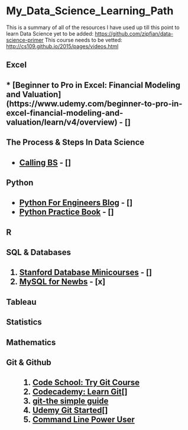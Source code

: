 # My_Data_Science_Learning_Path
This is a summary of all of the resources I have used up till this point to learn Data Science 
yet to be added: https://github.com/zipfian/data-science-primer
This course needs to be vetted: http://cs109.github.io/2015/pages/videos.html

<h2>Excel<h2> 
* [Beginner to Pro in Excel: Financial Modeling and Valuation](https://www.udemy.com/beginner-to-pro-in-excel-financial-modeling-and-valuation/learn/v4/overview) - []


<h2> The Process & Steps In Data Science <h2>

* [Calling BS](http://callingbullshit.org/syllabus.html) - []


<h2>Python<h2>

* [Python For Engineers Blog](http://pythonforengineers.com/introduction-to-pandas/) - []
* [Python Practice Book](http://anandology.com/python-practice-book/) - []

<h2>R<h2> 


<h2>SQL & Databases <h2>
   
  
 1. [Stanford Database Minicourses](https://lagunita.stanford.edu/courses/DB/2014/SelfPaced/about) - []
 2. [MySQL for Newbs](https://github.com/Tbrahmbha/My_Data_Path/tree/master/SQL%20for%20NEWBS%20(Udemy)) - [x]
   

<h2>Tableau<h2> 


<h2>Statistics<h2> 


<h2>Mathematics<h2>


<h2> Git & Github <h2>
   <ol>
   
   1. [Code School: Try Git Course](https://www.codeschool.com/courses/try-git) 
   2. [Codecademy: Learn Git](https://www.codecademy.com/learn/all)[]
   3. [git-the simple guide](http://rogerdudler.github.io/git-guide/)
   4. [Udemy Git Started](https://www.udemy.com/git-started-with-github/learn/v4/content)[]
   5. [Command Line Power User](https://commandlinepoweruser.com/) 
   
   <ol>
   


